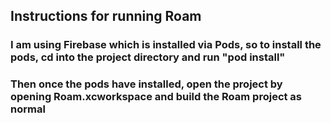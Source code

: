 ## Instructions for running Roam

### I am using Firebase which is installed via Pods, so to install the pods, cd into the project directory and run "pod install"

### Then once the pods have installed, open the project by opening Roam.xcworkspace and build the Roam project as normal
